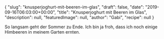{
    "slug": "knusperjoghurt-mit-beeren-im-glas",
    "draft": false,
    "date": "2019-09-16T06:03:00+00:00",
    "title": "Knusperjoghurt mit Beeren im Glas",
    "description": null,
    "featuredImage": null,
    "author": "Gabi",
    "recipe": null
}

So langsam geht der Sommer zu Ende. Ich bin ja froh, dass ich noch einige Himbeeren in meinem Garten ernten.